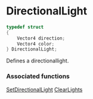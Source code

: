 # DirectionalLight

```c++
typedef struct
{
    Vector4 direction;
    Vector4 color;
} DirectionalLight;
```

Defines a directionallight.


### Associated functions
[SetDirectionalLight](SetDirectionalLight.md)
[ClearLights](ClearLights.md)